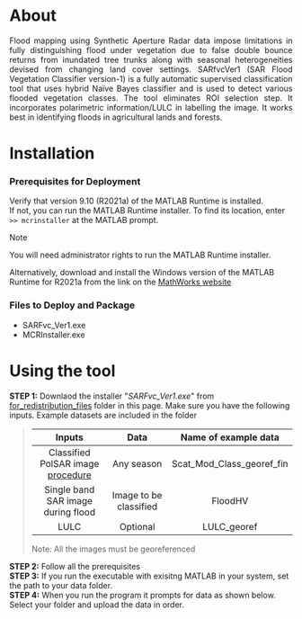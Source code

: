 # About 
<p align="justify">Flood mapping using Synthetic Aperture Radar data impose limitations in fully distinguishing flood under vegetation due to false double bounce returns from inundated tree trunks along with seasonal heterogeneities devised from changing land cover settings. SARfvcVer1 (SAR Flood Vegetation Classifier version-1) is a fully automatic supervised classification tool that uses hybrid Naïve Bayes classifier and is used to detect various flooded vegetation classes. The tool eliminates ROI selection step. It incorporates polarimetric information/LULC in labelling the image. It works best in identifying floods in agricultural lands and forests.  </p>

# Installation 

### Prerequisites for Deployment 

Verify that version 9.10 (R2021a) of the MATLAB Runtime is installed.   
If not, you can run the MATLAB Runtime installer.
To find its location, enter  `` >> mcrinstaller `` at the MATLAB prompt.
>[!NOTE]
>You will need administrator rights to run the MATLAB Runtime installer.

Alternatively, download and install the Windows version of the MATLAB Runtime for R2021a 
from the link on the [MathWorks website](https://www.mathworks.com/products/compiler/mcr/index.html)

### Files to Deploy and Package
- SARFvc_Ver1.exe  
- MCRInstaller.exe

# Using the tool 
**STEP 1:**  Downlaod the installer "_SARFvc_Ver1.exe_" from [for_redistribution_files](https://github.com/samvedya/SARfvc/tree/main/for_redistribution_files) folder in this page. Make sure you have the following inputs. Example datasets are included in the folder
>
> |    Inputs                         |         Data         |      Name of example data      |
> |:---------------------------------:|:--------------------:|:------------------------------:|
> |Classified PolSAR image [procedure](https://eo4society.esa.int/wp-content/uploads/2021/01/2015_3rdPolarimetry_PolSAR_Practical_EPottier.pdf)|    Any season        |   Scat_Mod_Class_georef_fin    |
> |Single band SAR image during flood |Image to be classified|         FloodHV                |
> |       LULC                        |    Optional          |      LULC_georef               |
>
> Note: All the images must be georeferenced 

**STEP 2:** Follow all the prerequisites   
**STEP 3:** If you run the executable with exisitng MATLAB in your system, set the path to your data folder.   
**STEP 4:** When you run the program it prompts for data as shown below. Select your folder and upload the data in order.

